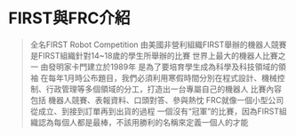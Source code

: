 # FIRST與FRC介紹
>全名FIRST Robot Competition
由美國非營利組織FIRST舉辦的機器人競賽
是FIRST組織針對14~18歲的學生所舉辦的比賽
世界上最大的機器人比賽之一
由發明家卡門建立於1989年
是為了要培育學生成為科學及科技領域的領袖
在每年1月時公布題目，我們必須利用寒假時間分別在程式設計、機械控制、行政管理等多個領域的分工，打造出一台專屬自己的機器人
比賽內容包括 機器人競賽、表報資料、口頭對答、參與熱忱
FRC就像一個小型公司從成立、到接到訂單再到出貨的過程
一個沒有“冠軍”的比賽，因為FIRST組織認為每個人都是最棒，不該用勝利的名稱來定義一個人的才能
